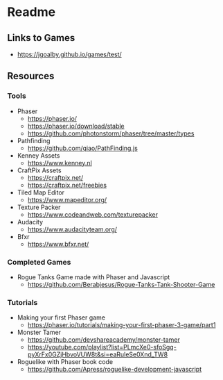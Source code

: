 # Readme

## Links to Games
- https://jgoalby.github.io/games/test/

## Resources

### Tools

- Phaser
  - https://phaser.io/
  - https://phaser.io/download/stable
  - https://github.com/photonstorm/phaser/tree/master/types
- Pathfinding
  - https://github.com/qiao/PathFinding.js
- Kenney Assets
  - https://www.kenney.nl
- CraftPix Assets
  - https://craftpix.net/
  - https://craftpix.net/freebies
- Tiled Map Editor
  - https://www.mapeditor.org/
- Texture Packer
  - https://www.codeandweb.com/texturepacker
- Audacity
  - https://www.audacityteam.org/
- Bfxr
  - https://www.bfxr.net/

### Completed Games

- Rogue Tanks Game made with Phaser and Javascript
  - https://github.com/Berabjesus/Rogue-Tanks-Tank-Shooter-Game

### Tutorials

- Making your first Phaser game
  - https://phaser.io/tutorials/making-your-first-phaser-3-game/part1
- Monster Tamer
  - https://github.com/devshareacademy/monster-tamer
  - https://youtube.com/playlist?list=PLmcXe0-sfoSgq-pyXrFx0GZjHbvoVUW8t&si=eaRuleSe0Xnd_TW8
- Roguelike with Phaser book code
  - https://github.com/Apress/roguelike-development-javascript
